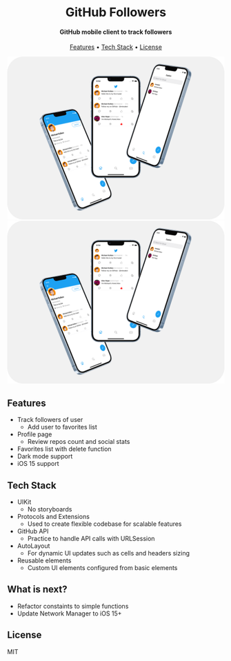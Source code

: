 <h1 align="center">
  <br>
  <br>
  GitHub Followers
  <br>
</h1>

<h4 align="center">GitHub mobile client to track followers</h4>

<p align="center">
  <a href="features">Features</a> •
  <a href="#tech-stack">Tech Stack</a> •
  <a href="#license">License</a>
</p>

![screenshot](https://github.com/mireabot/TwitterClone/blob/main/Scene%204_1.png)
![screenshot](https://github.com/mireabot/TwitterClone/blob/main/Scene%204_1.png)

## Features

* Track followers of user
  - Add user to favorites list
* Profile page
  - Review repos count and social stats
* Favorites list with delete function 
* Dark mode support
* iOS 15 support

## Tech Stack

* UIKit
  - No storyboards
* Protocols and Extensions
  - Used to create flexible codebase for scalable features
* GitHub API
  - Practice to handle API calls with URLSession
* AutoLayout
  - For dynamic UI updates such as cells and headers sizing
* Reusable elements
  - Custom UI elements configured from basic elements
  
## What is next?

* Refactor constaints to simple functions
* Update Network Manager to iOS 15+

## License

MIT




